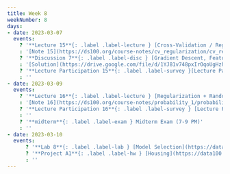 ```yaml
---
title: Week 8
weekNumber: 8
days:
- date: 2023-03-07
  events:
    ? '**Lecture 15**{: .label .label-lecture } [Cross-Validation / Regularization](lecture/lec15)'
    : '[Note 15](https://ds100.org/course-notes/cv_regularization/cv_reg.html)'
    ? '**Discussion 7**{: .label .label-disc } [Gradient Descent, Feature Engineering](https://drive.google.com/file/d/1dUIFaoyvQjsqZ9kbD_xuAjOIgxeasV_h/view?usp=sharing)' 
    : '[Solution](https://drive.google.com/file/d/1YJ81v748pxIrOqoUgHzh5MUCN6uUdTSI/view?usp=sharing)'
    ? '**Lecture Participation 15**{: .label .label-survey }[Lecture Participation 15](https://app.sli.do/event/jStDwuCJEg14D6by1r41ZR/embed/polls/ff078b4b-88ad-49ed-b0e0-54b605405d32)'
    : ''
- date: 2023-03-09
  events:
    ? '**Lecture 16**{: .label .label-lecture } [Regularization + Random Variables](lecture/lec16)'
    : '[Note 16](https://ds100.org/course-notes/probability_1/probability_1.html)'
    ? '**Lecture Participation 16**{: .label .label-survey } [Lecture Participation 16](https://app.sli.do/event/oXAdyEhC1FMr9pYR2Rqh21/embed/polls/e12f1cb8-19b4-479f-8f60-a3d251d48c49)'
    : ''
    ? '**midterm**{: .label .label-exam } Midterm Exam (7-9 PM)'
    : ''
- date: 2023-03-10
  events:
      ? '**Lab 8**{: .label .label-lab } [Model Selection](https://data100.datahub.berkeley.edu/hub/user-redirect/git-pull?repo=https%3A%2F%2Fgithub.com%2FDS-100%2Fsp23&branch=main&urlpath=lab%2Ftree%2Fsp23%2Flab%2Flab08%2Flab08.ipynb) (due Mar 14)'
      ? '**Project A1**{: .label .label-hw } [Housing](https://data100.datahub.berkeley.edu/hub/user-redirect/git-pull?repo=https%3A%2F%2Fgithub.com%2FDS-100%2Fsp23&branch=main&urlpath=lab%2Ftree%2Fsp23%2Fproj%2FprojA1%2FprojA1.ipynb) (due Mar 16)'
      : ''
---
```

